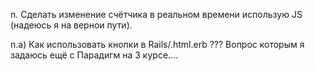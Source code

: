 n. Сделать изменение счётчика в реальном времени использую JS (надеюсь я на вернои пути).

n.a) Как использовать кнопки в Rails/.html.erb ???
  Вопрос которым я задаюсь ещё с Парадигм на 3 курсе....

